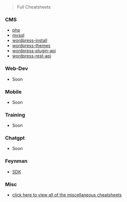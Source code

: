 > Full Cheatsheets

### CMS

- [php](./cms/php.md)
- [mysql](./cms/mysql.md)
- [wordpress-install](./cms/wp-install.md)
- [wordpress-themes](./cms/wp-themes.md)
- [wordpress-plugin-api](./cms/wp-plugin-api.md)
- [wordpress-rest-api](./cms/wp-rest-api.md)

### Web-Dev 

- Soon

### Mobile

- Soon

### Training

- Soon

### Chatgpt

- Soon

### Feynman

- [SDK](./feynman/sdk.md)

### Misc

- [click here to view all of the miscellaneous cheatsheets](./misc.md)
